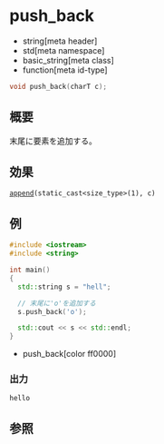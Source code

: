 # push_back
* string[meta header]
* std[meta namespace]
* basic_string[meta class]
* function[meta id-type]

```cpp
void push_back(charT c);
```

## 概要
末尾に要素を追加する。


## 効果
[`append`](append.md)`(static_cast<size_type>(1), c)`


## 例
```cpp example
#include <iostream>
#include <string>

int main()
{
  std::string s = "hell";

  // 末尾に'o'を追加する
  s.push_back('o');

  std::cout << s << std::endl;
}
```
* push_back[color ff0000]

### 出力
```
hello
```

## 参照

